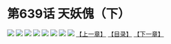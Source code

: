# 第639话 天妖傀（下）
![](https://mhpic.xiaomingtaiji.net/comic/D/斗破苍穹拆分版/639话/1.jpg-zymk.middle.webp)
![](https://mhpic.xiaomingtaiji.net/comic/D/斗破苍穹拆分版/639话/2.jpg-zymk.middle.webp)
![](https://mhpic.xiaomingtaiji.net/comic/D/斗破苍穹拆分版/639话/3.jpg-zymk.middle.webp)
![](https://mhpic.xiaomingtaiji.net/comic/D/斗破苍穹拆分版/639话/4.jpg-zymk.middle.webp)
![](https://mhpic.xiaomingtaiji.net/comic/D/斗破苍穹拆分版/639话/5.jpg-zymk.middle.webp)
![](https://mhpic.xiaomingtaiji.net/comic/D/斗破苍穹拆分版/639话/6.jpg-zymk.middle.webp)
![](https://mhpic.xiaomingtaiji.net/comic/D/斗破苍穹拆分版/639话/7.jpg-zymk.middle.webp)
![](https://mhpic.xiaomingtaiji.net/comic/D/斗破苍穹拆分版/639话/8.jpg-zymk.middle.webp)
[【上一章】](./638.md)
[【目录】](./READMD.md)
[【下一章】](./640.md)
